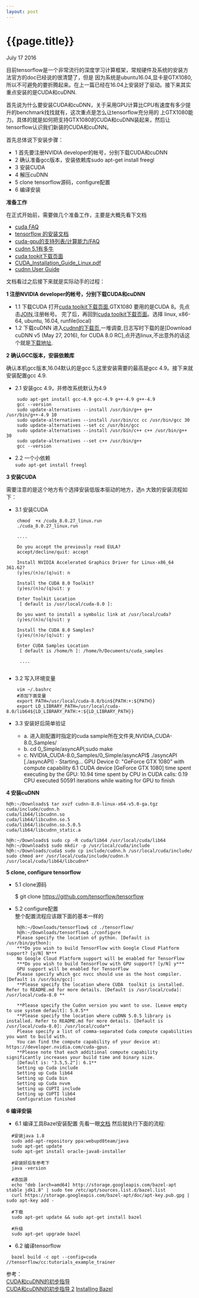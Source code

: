 ```yaml
---
layout: post
---
```


{{page.title}}
===================
<p class="meta">July 17 2016</p>


目前tensorflow是一个非常流行的深度学习计算框架，常规硬件及系统的安装方法官方的doc已经说的很清楚了，但是
因为系统是ubuntu16.04,显卡是GTX1080,所以不可避免的要折腾起来。在上一篇已经在16.04上安装好了驱动。接下来其实
重点安装的是CUDA和cuDNN.

首先说为什么要安装CUDA和cuDNN，关于采用GPU计算比CPU有速度有多少提升的benchmark找找就有，这次重点是怎么让tensorflow充分用的
上GTX1080能力。具体的就是如何把支持GTX1080的CUDA和cuDNN装起来，然后让tensorflow认识我们新装的CUDA和cuDNN。

首先总体说下安装步骤：  

  - 1 首先要注册NVIDIA developer的帐号，分别下载CUDA和cuDNN
  - 2 确认准备gcc版本，安装依赖库sudo apt-get install freegl
  - 3 安装CUDA
  - 4 解压cuDNN
  - 5 clone tensorflow源码，configure配置
  - 6 编译安装

**准备工作**

在正式开始前，需要做几个准备工作，主要是大概先看下文档

 - [cuda FAQ](https://developer.nvidia.com/cuda-faq)   
 - [tensorflow 的安装文档](https://www.tensorflow.org/versions/r0.9/get_started/os_setup.html#installation-for-linux)  
 - [cuda-gpu的支持列表/计算能力/FAQ](https://developer.nvidia.com/cuda-gpus)   
 - [cudnn 5.1有多牛](https://developer.nvidia.com/cudnn)    
 - [cuda tookit下载页面](https://developer.nvidia.com/cuda-toolkit)   
 - [CUDA_Installation_Guide_Linux.pdf](http://developer.download.nvidia.com/compute/cuda/8.0/secure/rc1/docs/sidebar/CUDA_Installation_Guide_Linux.pdf?autho=1468747667_a33c2c5aad6add7797d818e74a4e359d&file=CUDA_Installation_Guide_Linux.pdf)   
 - [cudnn User Guide](http://developer.download.nvidia.com/compute/machine-learning/cudnn/secure/v5/prod/cudnn_library.pdf?autho=1468748018_294acb251230eed82708c40f593fb6ef&file=cudnn_library.pdf)

文档看过之后接下来就是实际动手的过程：

**1 注册NVIDIA developer的帐号，分别下载CUDA和cuDNN**

 - 1.1 下载CUDA
    打开[cuda toolkit下载页面](https://developer.nvidia.com/cuda-toolkit),GTX1080 要用的是CUDA 8。先点击[JOIN](https://developer.nvidia.com/cuda-registered-developer-program),注册帐号。
    完了后，再回到[cuda toolkit下载页面](https://developer.nvidia.com/cuda-toolkit)。选择
    linux, x86-64, ubuntu, 16.04, runfile(local) 
 - 1.2 下载cuDNN
    进入[cudnn的下载页](https://developer.nvidia.com/cudnn),一堆调查,日志写时下载的是[Download cuDNN v5 (May 27, 2016), for CUDA 8.0 RC],点开选linux,不出意外的话这个就是[下载地址](http://developer.download.nvidia.com/compute/machine-learning/cudnn/secure/v5/prod/cudnn-8.0-linux-x64-v5.0-ga.tgz?autho=1468748153_fac10e6ed27d13c762cf9c62132fbd29&file=cudnn-8.0-linux-x64-v5.0-ga.tgz).

**2 确认GCC版本，安装依赖库**

确认本机gcc版本,16.04默认的是gcc 5,这里安装需要的最高是gcc 4.9。接下来就安装配置gcc 4.9.

  - 2.1 安装gcc 4.9，并修改系统默认为4.9

```
    sudo apt-get install gcc-4.9 gcc-4.9 g++-4.9 g++-4.9
    gcc --version
    sudo update-alternatives --install /usr/bin/g++ g++ /usr/bin/g++-4.9 10
    sudo update-alternatives --install /usr/bin/cc cc /usr/bin/gcc 30
    sudo update-alternatives --set cc /usr/bin/gcc
    sudo update-alternatives --install /usr/bin/c++ c++ /usr/bin/g++ 30
    sudo update-alternatives --set c++ /usr/bin/g++
    gcc --version
```

   - 2.2 一个小依赖   
    ```sudo apt-get install freegl```

**3 安装CUDA**
  
需要注意的是这个地方有个选择安装低版本驱动的地方，选n
大致的安装流程如下：
  
  - 3.1 安装CUDA

```
    chmod  +x /cuda_8.0.27_linux.run
    ./cuda_8.0.27_linux.run

    ....
    
    Do you accept the previously read EULA?
    accept/decline/quit: accept
    
    Install NVIDIA Accelerated Graphics Driver for Linux-x86_64 361.62?
    (y)es/(n)o/(q)uit: n
    
    Install the CUDA 8.0 Toolkit?
    (y)es/(n)o/(q)uit: y
    
    Enter Toolkit Location
     [ default is /usr/local/cuda-8.0 ]: 
    
    Do you want to install a symbolic link at /usr/local/cuda?
    (y)es/(n)o/(q)uit: y
    
    Install the CUDA 8.0 Samples?
    (y)es/(n)o/(q)uit: y
        
    Enter CUDA Samples Location
     [ default is /home/h ]: /home/h/Documents/cuda_samples
       
     ....
 
```

  - 3.2 写入环境变量

```
    vim ~/.bashrc
    #添加下面变量
    export PATH=/usr/local/cuda-8.0/bin${PATH:+:${PATH}}
    export LD_LIBRARY_PATH=/usr/local/cuda-8.0/lib64${LD_LIBRARY_PATH:+:${LD_LIBRARY_PATH}}
```
 
 - 3.3 安装好后简单验证
 
    - a. 进入刚配置时指定的cuda sample所在文件夹,NVIDIA_CUDA-8.0_Samples/
    - b. cd 0_Simple/asyncAPI;sudo make
    - c. NVIDIA_CUDA-8.0_Samples/0_Simple/asyncAPI$ ./asyncAPI
        [./asyncAPI] - Starting...
        GPU Device 0: "GeForce GTX 1080" with compute capability 6.1
        CUDA device [GeForce GTX 1080]
        time spent executing by the GPU: 10.94
        time spent by CPU in CUDA calls: 0.19
        CPU executed 50591 iterations while waiting for GPU to finish

**4 安装cuDNN**

```
h@h:~/Downloads$ tar xvzf cudnn-8.0-linux-x64-v5.0-ga.tgz 
cuda/include/cudnn.h
cuda/lib64/libcudnn.so
cuda/lib64/libcudnn.so.5
cuda/lib64/libcudnn.so.5.0.5
cuda/lib64/libcudnn_static.a

h@h:~/Downloads$ sudo cp -R cuda/lib64 /usr/local/cuda/lib64
h@h:~/Downloads$ sudo mkdir -p /usr/local/cuda/include
h@h:~/Downloads/cuda$ sudo cp include/cudnn.h /usr/local/cuda/include/
sudo chmod a+r /usr/local/cuda/include/cudnn.h /usr/local/cuda/lib64/libcudnn*

```

**5 clone, configure tensorflow**

  - 5.1 clone源码

      $ git clone https://github.com/tensorflow/tensorflow
  
  - 5.2 configure配置  
  整个配置流程应该跟下面的基本一样的

```
    h@h:~/Downloads/tensorflow$ cd ./tensorflow/
    h@h:~/Downloads/tensorflow$ ./configure
    Please specify the location of python. [Default is /usr/bin/python]: 
    ***Do you wish to build TensorFlow with Google Cloud Platform support? [y/N] N***
    No Google Cloud Platform support will be enabled for TensorFlow
    ***Do you wish to build TensorFlow with GPU support? [y/N] y***
    GPU support will be enabled for TensorFlow
    Please specify which gcc nvcc should use as the host compiler. [Default is /usr/bin/gcc]: 
    **Please specify the location where CUDA  toolkit is installed. Refer to README.md for more details. [Default is /usr/local/cuda]: /usr/local/cuda-8.0 **
      
    **Please specify the Cudnn version you want to use. [Leave empty to use system default]: 5.0.5**
    **Please specify the location where cuDNN 5.0.5 library is installed. Refer to README.md for more details. [Default is /usr/local/cuda-8.0]: /usr/local/cuda**
    Please specify a list of comma-separated Cuda compute capabilities you want to build with.
    You can find the compute capability of your device at: https://developer.nvidia.com/cuda-gpus.
    **Please note that each additional compute capability significantly increases your build time and binary size.
    [Default is: "3.5,5.2"]: 6.1**
    Setting up Cuda include
    Setting up Cuda lib64
    Setting up Cuda bin
    Setting up Cuda nvvm
    Setting up CUPTI include
    Setting up CUPTI lib64
    Configuration finished
```

**6 编译安装**

 - 6.1 编译工具Bazel安装配置
  先看一眼[文档](http://www.bazel.io/docs/install.html#install-on-ubuntu)
  然后就执行下面的流程:

```
  #安装java 1.8
  sudo add-apt-repository ppa:webupd8team/java
  sudo apt-get update
  sudo apt-get install oracle-java8-installer
  
  #安装好后车参考下
  java -version
  
  #添加源
  echo "deb [arch=amd64] http://storage.googleapis.com/bazel-apt stable jdk1.8" | sudo tee /etc/apt/sources.list.d/bazel.list
  curl https://storage.googleapis.com/bazel-apt/doc/apt-key.pub.gpg | sudo apt-key add -
      
  #下载
  sudo apt-get update && sudo apt-get install bazel
  
  #升级
  sudo apt-get upgrade bazel
```

 - 6.2 编译tensorflow

```
  bazel build -c opt --config=cuda //tensorflow/cc:tutorials_example_trainer
```



参考：   
[CUDA和cuDNN的初步指导](http://www.52nlp.cn/%E6%B7%B1%E5%BA%A6%E5%AD%A6%E4%B9%A0%E4%B8%BB%E6%9C%BA%E7%8E%AF%E5%A2%83%E9%85%8D%E7%BD%AE-ubuntu-16-04-nvidia-gtx-1080-cuda-8)  
[CUDA和cuDNN的初步指导 2](http://yangcha.github.io/GTX-1080/)
[Installing Bazel](http://www.bazel.io/docs/install.html#install-on-ubuntu)
